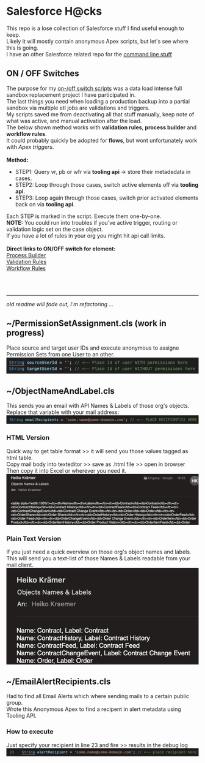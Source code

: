 # Salesforce H@cks
This repo is a lose collection of Salesforce stuff I find useful enough to keep. <br>
Likely it will mostly contain anonymous Apex scripts, but let's see where this is going. <br> 
I have an other Salesforce related repo for the [command line stuff](https://github.com/HeikoKramer/sfdx) <br>

## ON / OFF Switches
The purpose for my [on-/off switch scripts](https://github.com/HeikoKramer/sfhcks/tree/master/OnOffSwitches) was a data load intense full sandbox replacement project I have participated in. <br> 
The last things you need when loading a production backup into a partial sandbox via multiple etl jobs are validations and triggers. <br>
My scripts saved me from deactivating all that stuff manually, keep note of what was active, and manual activation after the load. <br>
The below shown method works with **validation rules**, **process builder** and **workflow rules**. <br>
It could probably quickly be adopted for **flows**, but wont unfortunately work with *Apex triggers*. <br> 
<br>
**Method:** <br>
* STEP1: Query vr, pb or wfr via **tooling api** -> store their metadedata in cases. <br>
* STEP2: Loop through those cases, switch active elements off via **tooling api**. <br>
* STEP3: Loop again through those cases, switch prior activated elements back on via **tooling api**. <br>

Each STEP is marked in the script. Execute them one-by-one. <br>
**NOTE:** You could run into troubles if you've active trigger, routing or validation logic set on the case object. <br>
If you have a lot of rules in your org you might hit api call limits. <br> 
<br>
**Direct links to ON/OFF switch for element:** <br>
[Process Builder](https://github.com/HeikoKramer/sfhcks/blob/master/OnOffSwitches/ProcessBuilderOnOff) <br>
[Validation Rules](https://github.com/HeikoKramer/sfhcks/blob/master/OnOffSwitches/ValidationRuleOnOff) <br>
[Workflow Rules](https://github.com/HeikoKramer/sfhcks/blob/master/OnOffSwitches/WorkflowRuleOnOff) <br>

<br>
<br>

----
*old readme will fade out, I'm refactoring …* <br>


## ~/PermissionSetAssignment.cls (work in progress)
Place source and target user IDs and execute anonymous to assigne Permission Sets from one User to an other.
![PermissionSetAssignment](https://github.com/HeikoKramer/sfhcks/blob/master/img/psa.png)

## ~/ObjectNameAndLabel.cls
This sends you an email with API Names & Labels of those org's objects. 
Replace that variable with your mail address:  
![mail](https://github.com/HeikoKramer/sfhcks/blob/master/img/mail.png)

### HTML Version
Quick way to get table format  >> it will send you those values tagged as html table.  
Copy mail body into texteditor >> save as .html file >> open in browser  
Then copy it into Excel or wherever you need it.    
![html](https://github.com/HeikoKramer/sfhcks/blob/master/img/html.png)

### Plain Text Version
If you just need a quick overview on those org's object names and labels.
This will send you a text-list of those Names & Labels readable from your mail client.
![plain](https://github.com/HeikoKramer/sfhcks/blob/master/img/plain.png)

## ~/EmailAlertRecipients.cls
Had to find all Email Alerts which where sending mails to a certain public group.  
Wrote this Anonymous Apex to find a recipent in alert metadata using Tooling API.

### How to execute 
Just specify your recipient in line 23 and fire >> results in the debug log
![recipient](https://github.com/HeikoKramer/sfhcks/blob/master/img/recipient.png)
